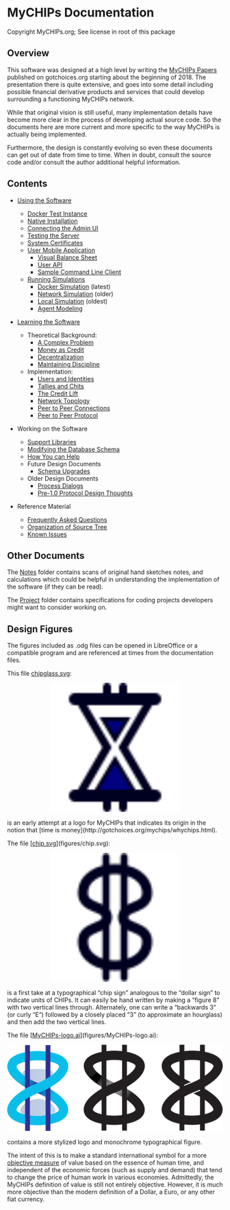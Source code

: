 # MyCHIPs Documentation
Copyright MyCHIPs.org; See license in root of this package

## Overview
This software was designed at a high level by writing the
[MyCHIPs Papers](http://gotchoices.org/mychips) published on gotchoices.org 
starting about the beginning of 2018.  The presentation there is quite extensive,
and goes into some detail including possible financial derivative products and 
services that could develop surrounding a functioning MyCHIPs network.

While that original vision is still useful, many implementation details have
become more clear in the process of developing actual source code.  So the
documents here are more current and more specific to the way MyCHIPs is
actually being implemented.

Furthermore, the design is constantly evolving so even these documents can get out of
date from time to time.  When in doubt, consult the source code and/or consult the
author additional helpful information.

## Contents

- [Using the Software](use-start.md)
  - [Docker Test Instance](use-docker.md)
  - [Native Installation](use-native.md)
  - [Connecting the Admin UI](use-admin.md)
  - [Testing the Server](use-test.md)
  - [System Certificates](use-pki.md)
  - [User Mobile Application](use-mobile.md)
    - [Visual Balance Sheet](use-mobile.md#visual-balance-sheet)
    - [User API](use-mobile.md#user-api)
    - [Sample Command Line Client](use-mobile.md#sample-command-line-client)
  - [Running Simulations](sim-docker.md)
    - [Docker Simulation](sim-docker.md#containerized-simulation) (latest)
    - [Network Simulation](sim-network.md) (older)
    - [Local Simulation](sim-local.md) (oldest)
    - [Agent Modeling](sim-agent.md)

- [Learning the Software](learn.md)
  - Theoretical Background:
    - [A Complex Problem](learn-general.md#a-complex-problem)
    - [Money as Credit](learn-general.md#money-as-credit)
    - [Decentralization](learn-general.md#decentralization)
    - [Maintaining Discipline](learn-general.md#maintaining-discipline)
  - Implementation:
    - [Users and Identities](learn-users.md)
    - [Tallies and Chits](learn-tally.md)
    - [The Credit Lift](learn-lift.md)
    - [Network Topology](learn-network.md)
    - [Peer to Peer Connections](learn-noise.md)
    - [Peer to Peer Protocol](learn-protocol.md)

- Working on the Software
  - [Support Libraries](work-hacking.md)
  - [Modifying the Database Schema](work-hacking.md#schema-hacking)
  - [How You can Help](Project/README.md)
  - Future Design Documents
    - [Schema Upgrades](work-upgrade.md)
  - Older Design Documents
    - [Process Dialogs](old-dialog.md)
    - [Pre-1.0 Protocol Design Thoughts](old-safety.md)

- Reference Material
  - [Frequently Asked Questions](ref-faq.md)
  - [Organization of Source Tree](ref-source.md)
  - [Known Issues](ref-bugs.md)

## Other Documents
The [Notes](Notes/README.md) folder contains scans of original hand sketches notes, and 
calculations which could be helpful in understanding the implementation of the
software (if they can be read).

The [Project](Project/README.md) folder contains specifications for coding projects 
developers might want to consider working on.

## Design Figures
The figures included as .odg files can be opened in LibreOffice or a compatible 
program and are referenced at times from the documentation files.

This file [chipglass.svg](figures/chipglass.svg):
<p align="center"><img src="figures/chipglass.svg" width="300" title="Early prototype logo"></p>
is an early attempt at a logo for MyCHIPs 
that indicates its origin in the notion that 
[time is money](http://gotchoices.org/mychips/whychips.html).

The file [[chip.svg](figures/chip.svg)](figures/chip.svg):
<p align="center"><img src="figures/chip.svg" width="300" title="Typographical figure"></p>
is a first take at a typographical
“chip sign” analogous to the “dollar sign” to indicate units of CHIPs. 
It can easily be hand written by making a “figure 8” with two vertical lines through.
Alternately, one can write a “backwards 3” (or curly “E”) followed by a closely 
placed “3” (to approximate an hourglass) and then add the two vertical lines.

The file [[MyCHIPs-logo.ai](figures/MyCHIPs-logo.ai)](figures/MyCHIPs-logo.ai):
<p align="center"><img src="figures/MyCHIPs-logo.svg" width="800" title="Stylized logo and typographical figure"></p>
contains a more stylized logo and monochrome typographical figure.

The intent of this is to make a standard international symbol for a more
[objective measure](http://gotchoices.org/mychips/definition.html)
of value based on the essence of human time, and independent 
of the economic forces (such as supply and demand) that tend to change the 
price of human work in various economies.  Admittedly, the MyCHIPs definition 
of value is still not entirely objective.  However, it is much more objective 
than the modern definition of a Dollar, a Euro, or any other fiat currency.
